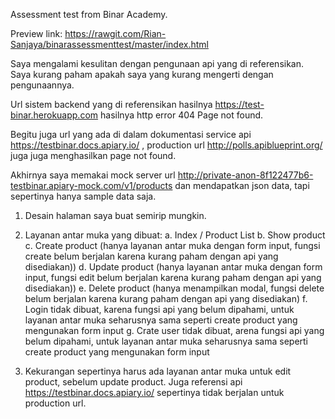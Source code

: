 Assessment test from Binar Academy.

Preview link: https://rawgit.com/Rian-Sanjaya/binarassessmenttest/master/index.html

Saya mengalami kesulitan dengan pengunaan api yang di referensikan. Saya kurang paham apakah saya yang kurang mengerti dengan pengunaannya.

Url sistem backend yang di referensikan hasilnya https://test-binar.herokuapp.com hasilnya http error 404 Page not found.

Begitu juga url yang ada di dalam dokumentasi service api https://testbinar.docs.apiary.io/ , production url  http://polls.apiblueprint.org/ juga juga menghasilkan page not found.

Akhirnya saya memakai mock server url http://private-anon-8f122477b6-testbinar.apiary-mock.com/v1/products dan mendapatkan json data, tapi sepertinya hanya sample data saja. 

1. Desain halaman saya buat semirip mungkin.

2. Layanan antar muka yang dibuat:
a. Index / Product List
b. Show product
c. Create product (hanya layanan antar muka dengan form input, fungsi create belum berjalan karena kurang paham dengan api yang disediakan))
d. Update product (hanya layanan antar muka dengan form input, fungsi edit belum berjalan karena kurang paham dengan api yang disediakan))
e. Delete product (hanya menampilkan modal, fungsi delete belum berjalan karena kurang paham dengan api yang disediakan)
f. Login tidak dibuat, karena fungsi api yang belum dipahami, untuk layanan antar muka seharusnya sama seperti create product yang mengunakan form input
g. Crate user tidak dibuat, arena fungsi api yang belum dipahami, untuk layanan antar muka seharusnya sama seperti create product yang mengunakan form input

4. Kekurangan sepertinya harus ada layanan antar muka untuk edit product, sebelum update product. Juga referensi api https://testbinar.docs.apiary.io/ sepertinya tidak berjalan untuk production url.

